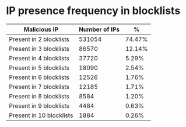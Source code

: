 # IP presence frequency in blocklists
| Malicious IP | Number of IPs | % |
|----|----|----|
| Present in 2 blocklists | 531054 | 74.47% |
| Present in 3 blocklists | 86570 | 12.14% |
| Present in 4 blocklists | 37720 | 5.29% |
| Present in 5 blocklists | 18090 | 2.54% |
| Present in 6 blocklists | 12526 | 1.76% |
| Present in 7 blocklists | 12185 | 1.71% |
| Present in 8 blocklists | 8584 | 1.20% |
| Present in 9 blocklists | 4484 | 0.63% |
| Present in 10 blocklists | 1884 | 0.26% |

